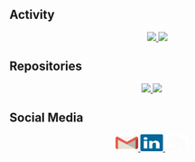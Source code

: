 ## Activity

<div align="center">
  <div style="display: flex; justify-content: center; align-items: flex-start;">
    <div style="text-align: right; margin-right: 20px;">
    </div>
    <div>
      <a href="#">
        <img height=160px src="https://github-readme-stats.vercel.app/api?username=polysamo&show_icons=true&theme=dracula">
      </a>
      <a href="https://github.com/polysamo?tab=repositories">
        <img height=160px src="https://github-readme-stats.vercel.app/api/top-langs/?username=polysamo&layout=donut&hide_progress=true&langs_count=16&theme=dracula">
      </a>
    </div>
  </div>
</div>

## Repositories

<div align="center"> 
<a href="//github.com/polysamo/quantumnet"> 
  <img width=46% src="https://github-readme-stats.vercel.app/api/pin/?username=polysamo&repo=quantumnet&theme=dracula">
</a>
<a href="//github.com/polysamo/Gercom"> 
<img width=46% src="https://github-readme-stats.vercel.app/api/pin/?username=polysamo&repo=Gercom&theme=dracula">
</a> 
</div>

## Social Media

<div align="center">
  <a href="mailto:polyanamoraes05@gmail.com">
    <img height="30" width="40" src="gmail.svg">
  </a>
  <a href="https://www.linkedin.com/in/polyana-moraes-9773252b1/">
    <img height="30" width="40" src="linkedin.svg">
  </a>
  <a href="https://quantumnet.gercom.ufpa.br/">
    <img height="30" width="40" src="gercom.svg">
  </a>
</div>

  
